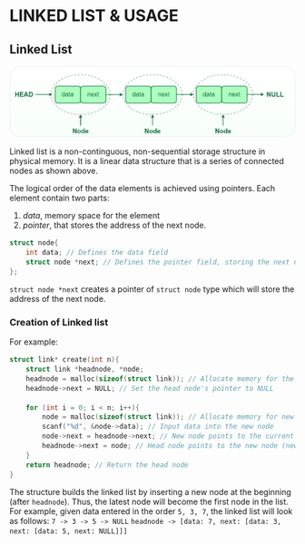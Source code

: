 # LINKED LIST & USAGE

## Linked List ##

![linked list data structure](/etc/Singlelinkedlist.png)

Linked list is a non-continguous, non-sequential storage structure in physical memory. It is a linear data structure that is a series of connected nodes as shown above.

The logical order of the data elements is achieved using pointers. Each element contain two parts: 
1. *data*, memory space for the element 
2. *pointer*, that stores the address of the next node.

```C
struct node{
    int data; // Defines the data field
    struct node *next; // Defines the pointer field, storing the next node
};
```

`struct node *next` creates a pointer of `struct node` type which will store the address of the next node.

### Creation of Linked list ###

For example:
```C
struct link* create(int n){
    struct link *headnode, *node;
    headnode = malloc(sizeof(struct link)); // Allocate memory for the head node
    headnode->next = NULL; // Set the head node's pointer to NULL

    for (int i = 0; i < n; i++){
        node = malloc(sizeof(struct link)); // Allocate memory for new node
        scanf("%d", &node->data); // Input data into the new node
        node->next = headnode->next; // New node points to the current head's next
        headnode->next = node; // Head node points to the new node (new node becomes the last)
    }
    return headnode; // Return the head node
}
```
The structure builds the linked list by inserting a new node at the beginning (after `headnode`). Thus, the latest node will become the first node in the list. For example, given data entered in the order `5, 3, 7`, the linked list will look as follows:
`7 -> 3 -> 5 -> NULL`
`headnode -> [data: 7, next: [data: 3, next: [data: 5, next: NULL]]]`

